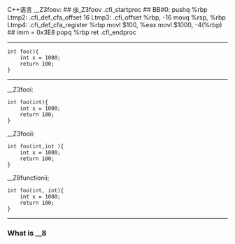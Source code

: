C++语言
	__Z3foov:                               ## @_Z3foov
		.cfi_startproc
	## BB#0:
		pushq	%rbp
	Ltmp2:
			.cfi_def_cfa_offset 16
	Ltmp3:
		.cfi_offset %rbp, -16
		movq	%rsp, %rbp
	Ltmp4:
		.cfi_def_cfa_register %rbp
		movl	$100, %eax
		movl	$1000, -4(%rbp)         ## imm = 0x3E8
		popq	%rbp
		ret
		.cfi_endproc
		
--------------------------
		
	int foo(){
		int x = 1000;
		return 100;
	}
	
-------------------------

__Z3fooi:

	int foo(int){
		int x = 1000;
		return 100;
	}
	
__Z3fooii:
	
	int foo(int,int ){
		int x = 1000;
		return 100;
	}

__Z8functionii;

	int foo(int, int){
		int x = 1000;
		return 100;
	}
	
------------
### What is  __8


